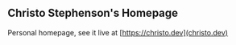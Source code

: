 ## Christo Stephenson's Homepage
Personal homepage, see it live at [https://christo.dev](christo.dev)
